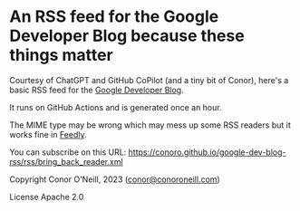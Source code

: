 # An RSS feed for the Google Developer Blog because these things matter

Courtesy of ChatGPT and GitHub CoPilot (and a tiny bit of Conor), here's a basic RSS feed for the [Google Developer Blog](https://developer.chrome.com/blog).

It runs on GitHub Actions and is generated once an hour.

The MIME type may be wrong which may mess up some RSS readers but it works fine in [Feedly](https://feedly.com).

You can subscribe on this URL: https://conoro.github.io/google-dev-blog-rss/rss/bring_back_reader.xml

Copyright Conor O'Neill, 2023 (conor@conoroneill.com)

License Apache 2.0


